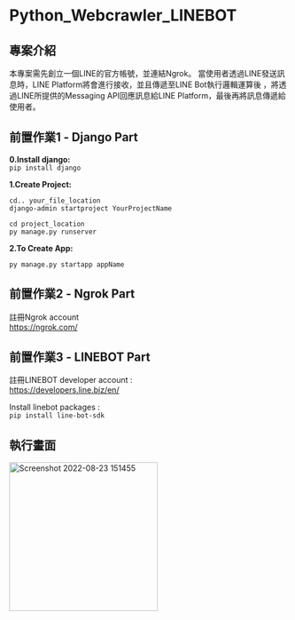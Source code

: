 # Python_Webcrawler_LINEBOT
專案介紹
-
本專案需先創立一個LINE的官方帳號，並連結Ngrok。
當使用者透過LINE發送訊息時，LINE Platform將會進行接收，並且傳遞至LINE Bot執行邏輯運算後
，將透過LINE所提供的Messaging API回應訊息給LINE Platform，最後再將訊息傳遞給使用者。

前置作業1 - Django Part
-
**0.Install django:** <br>
```pip install django```

**1.Create Project:**
```
cd.. your_file_location
django-admin startproject YourProjectName

cd project_location
py manage.py runserver
```
**2.To Create App:**
```
py manage.py startapp appName
```

前置作業2 - Ngrok Part
-
註冊Ngrok account <br>
https://ngrok.com/

前置作業3 - LINEBOT Part
-
註冊LINEBOT developer account : <br>
https://developers.line.biz/en/

Install linebot packages : <br>
```pip install line-bot-sdk```


執行畫面
-
<img width="268" alt="Screenshot 2022-08-23 151455" src="https://user-images.githubusercontent.com/96730369/186095167-540a44fa-6cc4-4535-98fd-c1c59428c0b5.png">
